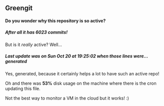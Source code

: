 ## Greengit

#### Do you wonder why this repository is so active?

##### After all it has 6023 commits!

But is it *really* active? Well...

##### Last update was on Sun Oct 20 at 19:25:02 when those lines were... generated

Yes, generated, because it certainly helps a lot to have such an active repo!

Oh and there was **53%** disk usage on the machine
where there is the cron updating this file.

Not the best way to monitor a VM in the cloud but it works! :)
